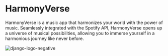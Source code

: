 # HarmonyVerse
HarmonyVerse is a music app that harmonizes your world with the power of music. Seamlessly integrated with the Spotify API, HarmonyVerse opens up a universe of musical possibilities, allowing you to immerse yourself in a harmonious journey like never before.


![django-logo-negative](https://github.com/parthiv011/HarmonyVerse/assets/118474748/109daabf-fb16-4775-868c-bdc23e4625a8)

